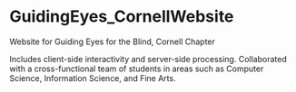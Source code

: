 # GuidingEyes_CornellWebsite
Website for Guiding Eyes for the Blind, Cornell Chapter

Includes client-side interactivity and server-side processing.  Collaborated with a cross-functional team of students in areas such as Computer Science, Information Science, and Fine Arts.
